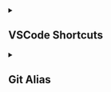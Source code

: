 <details>
<summary><h2>VSCode Shortcuts</h2></summary>

#### ALT

| Shortcut | Effect | Name | 
| -------- | ------ | ------ |
|   <kbd>ALT</kbd> + <kbd>1-9</kbd>       |          Go to editor number.     | `workbench.action.openEditorAtIndex`     |
|   <kbd>ALT</kbd> + <kbd>←</kbd>       |          Shrink selection.     | `editor.action.smartSelect.shrink`     |
|   <kbd>ALT</kbd> + <kbd>→</kbd>       |          Expand selection.     | `editor.action.smartSelect.expand`     |
|   <kbd>ALT</kbd>       |          Toggles the small top bar with content like `File`, `Edit`, `Selection`, etc.     | `View: Toggle Menu Bar`     |
|   <kbd>ALT</kbd> + <kbd>↑</kbd>       |          Moves the current line to the line above.     | `editor.action.moveLinesUpAction`     |
|   <kbd>ALT</kbd> + <kbd>↓</kbd>       |          Moves the current line to the line below.     | `editor.action.moveLinesDownAction`     |

#### CTRL

| Shortcut | Effect | Name | 
| -------- | ------ | ------ |
|   <kbd>CTRL</kbd> + <kbd>\</kbd>       |          Splits the current editor into two editors.     | `workbench.action.splitEditor`     |
|   <kbd>CTRL</kbd> + <kbd>4</kbd>       |          Show all references.     | `workbench.view.extension.references-view`     |
|   <kbd>CTRL</kbd> + <kbd>3</kbd>       |          Join lines.     | `editor.action.joinLines`     |
|   <kbd>CTRL</kbd> + <kbd>'</kbd>       |          Focus to the previous editor group.     | `workbench.action.previousEditorGroup`     |
|   <kbd>CTRL</kbd> + <kbd>↑</kbd>       |          Scroll up by a page.     | `editorScroll`     |
|   <kbd>CTRL</kbd> + <kbd>↓'</kbd>       |          Scroll down by a page.     | `editorScroll`     |
|   <kbd>CTRL</kbd> + <kbd>CAPS</kbd>       |          Swap two letters.     | `Unknown`     |
|   <kbd>CTRL</kbd> + <kbd>#</kbd>       |          Focus to the next editor group.     | `workbench.action.nextEditorGroup`     |
|   <kbd>CTRL</kbd> + <kbd>,</kbd>       |          Close all editors but active editor in the active group.     | `workbench.action.closeEditorsInOtherGroups`     |
|   <kbd>CTRL</kbd> + <kbd>D</kbd>       |          Deletes the current lines or the selected lines.     | `editor.action.deleteLines`     |
|   <kbd>CTRL</kbd> + <kbd>S</kbd>       |          Selects the current line or adds the next line to the selection.     | `expandLineSelection`     |
|   <kbd>CTRL</kbd> + <kbd>0</kbd>       |          Toggles comment on selection.     | `editor.action.commentLine`     |
|   <kbd>CTRL</kbd> + <kbd>[</kbd>       |          Folds the current code.     | `editor.fold`     |
|   <kbd>CTRL</kbd> + <kbd>L</kbd>       |          Go to a specific line.     | `workbench.action.gotoLine`     |
|   <kbd>CTRL</kbd> + <kbd>Q</kbd>       |          Go to symbol in current file.     | `workbench.action.gotoSymbol`     |
|   <kbd>CTRL</kbd> + <kbd>1</kbd>       |          Go to symbol in current project.     | `workbench.action.showAllSymbols`     |
|   <kbd>CTRL</kbd> + <kbd>E</kbd>       |          Go to a certain file.     | `workbench.action.showAllSymbols`     |
|   <kbd>CTRL</kbd> + <kbd>T</kbd>       |          Quick fix.     | `editor.action.quickFix`     |
|   <kbd>CTRL</kbd> + <kbd>R</kbd>       |          Refactor.     | `editor.action.refactor`     |
|   <kbd>CTRL</kbd> + <kbd>G</kbd>       |          Search in every file in current project.    | `workbench.action.findInFiles`     |
|   <kbd>CTRL</kbd> + <kbd>]</kbd>       |          Unfolds the current code.     | `editor.unfold`     |
|   <kbd>CTRL</kbd> + <kbd>TAB</kbd>       |          Switches to the next editor.     | `workbench.action.nextEditor`     |
|   <kbd>CTRL</kbd> + <kbd>SHIFT</kbd> + <kbd>TAB</kbd>       |          Switches to the previous editor.     | `workbench.action.previousEditor`     |
|   <kbd>CTRL</kbd> + <kbd>ENTER</kbd>      |          Insert line below.     | `editor.action.insertLineAfter`     |
|   <kbd>CTRL</kbd> + <kbd>SHIFT</kbd> + <kbd>ENTER</kbd>       |          Insert line above.     | `editor.action.insertLineBefore`     |
|   <kbd>CTRL</kbd> + <kbd>W</kbd>       |          Close current editor.     | `workbench.action.closeActiveEditor`     |
|   <kbd>CTRL</kbd> + <kbd>2</kbd>       |          Add selection to next find match.     | `editor.action.addSelectionToNextFindMatch`     |

#### TERMINAL

| Shortcut | Effect | Name | 
| -------- | ------ | ------ |
|   <kbd>CTRL</kbd> + <kbd>V</kbd> + <kbd>V</kbd>       |          Paste into terminal.     | `terminal.paste`     |
|   <kbd>CTRL</kbd> + <kbd>C</kbd> + <kbd>C</kbd>       |          Copy from terminal.     | `terminal.copy`     |
|   <kbd>CAPS</kbd> + <kbd>T</kbd>       |          Toggles the terminal.     | `workbench.action.terminal.toggleTerminal`     |
|   <kbd>CAPS</kbd> + <kbd>C</kbd>       |          Clears the terminal.     | `workbench.action.terminal.clear`     |
|   <kbd>CTRL</kbd> + <kbd>←</kbd>       |          Move to left word.     | `workbench.action.terminal.moveToWordStart`     |
|   <kbd>CTRL</kbd> + <kbd>→</kbd>       |          Move to right word.     | `workbench.action.terminal.moveToWordEnd`     |
|   <kbd>CTRL</kbd> + <kbd>P</kbd>        |          Change color of terminal.     | `Unknown`     |
|   <kbd>CTRL</kbd> + <kbd>.</kbd>        |          Focus previous terminal.     | `workbench.action.terminal.focusPreviousPane`     |
|   <kbd>CTRL</kbd> + <kbd>/</kbd>        |          Focus next terminal.     | `workbench.action.terminal.focusNextPane`     |
|   <kbd>CTRL</kbd> + <kbd>B</kbd>        |          Rename terminal.     | `workbench.action.terminal.rename`     |
|   <kbd>CTRL</kbd> + <kbd>;</kbd>        |          Kill all terminal instances.     | `workbench.action.terminal.killAll`     |
|   <kbd>CTRL</kbd> + <kbd>Y</kbd>        |          Kill terminal instance.     | `workbench.action.terminal.kill`     |
|   <kbd>CTRL</kbd> + <kbd>H</kbd>        |          New terminal instance.     | `workbench.action.terminal.new`     |

#### CAPS

| Shortcut | Effect | Name | 
| -------- | ------ | ------ |
|   <kbd>CAPS</kbd> + <kbd>J</kbd>       |          Accept commit message.     | `git.commitMessageAccept`     |
|   <kbd>CAPS</kbd> + <kbd>Z</kbd>       |          Removes HTML tag.     | `editor.emmet.action.removeTag`     |
|   <kbd>CAPS</kbd> + <kbd>Q</kbd>       |          Wraps selected content inside of a HTML tag.     | `editor.emmet.action.wrapWithAbbreviation`     |
|   <kbd>CAPS</kbd> + <kbd>S</kbd>       |          Saves the current file.     | `workbench.action.files.save`     |
|   <kbd>CAPS</kbd> + <kbd>E</kbd>       |          Opens and focuses on the file explorer window.     | `workbench.explorer.fileView.focus`     |
|   <kbd>CAPS</kbd> + <kbd>B</kbd>       |          Toggles the sidebar.     | `workbench.action.toggleSidebarVisibility`     |
|   <kbd>CAPS</kbd> + <kbd>↑</kbd>       |          Copies the current line to the line above.     | `editor.action.copyLinesUpAction`     |
|   <kbd>CAPS</kbd> + <kbd>↓</kbd>       |          Copies the current line to the line below.     | `editor.action.copyLinesDownAction`     |
|   <kbd>CAPS</kbd> + <kbd>G</kbd>       |          Toggles zen mode.     | `workbench.action.toggleZenMode`     |
|   <kbd>CAPS</kbd> + <kbd>P</kbd>       |          Opens quick command palette.     | `workbench.action.showCommands`     |
|   <kbd>CAPS</kbd> + <kbd>V</kbd>       |          Show markdown preview.     | `markdown.showPreview`     |
|   <kbd>CAPS</kbd> + <kbd>H</kbd>       |          Open VSC settings.     | `workbench.action.openSettings`     |

#### BASIC

| Shortcut | Effect | Name | 
| -------- | ------ | ------ |
|   <kbd>CTRL</kbd> + <kbd>+</kbd>       |          Zoom in.     | `workbench.action.zoomIn`     |
|   <kbd>CTRL</kbd> + <kbd>-</kbd>       |          Zoom out.     | `workbench.action.zoomOut`     |
|   <kbd>CTRL</kbd> + <kbd>A</kbd>       |          Select everything in the current file.     | `editor.action.selectAll`     |
|   <kbd>CTRL</kbd> + <kbd>F</kbd>       |          Find in current file.     | `actions.find`     |
|   <kbd>CTRL</kbd> + <kbd>C</kbd>       |          Copies the selected content.     | `editor.action.clipboardCopyAction`     |
|   <kbd>CTRL</kbd> + <kbd>V</kbd>       |          Pastes content from the clipboard.     | `editor.action.clipboardPasteAction`     |
|   <kbd>CTRL</kbd> + <kbd>X</kbd>       |          Cuts the selected content by copying and deleting it.     | `editor.action.clipboardCutAction`     |
|   <kbd>CTRL</kbd> + <kbd>SHIFT</kbd> + <kbd>Z</kbd>      |          Redo.     | `redo`     |
|   <kbd>CTRL</kbd> + <kbd>Z</kbd>       |          Undo.     | `undo`     |
|   <kbd>CTRL</kbd> + <kbd>SHIFT</kbd> + <kbd>BACKSPACE</kbd>        |          Deletes word to the right.     | `deleteWordRight`     |
|   <kbd>SHIFT</kbd> + <kbd>BACKSPACE</kbd>       |          Deletes character to the right.     | `deleteRight`     |

</details>

<details>
<summary><h2>Git Alias</h2></summary>

##### 
Git: Check status using `git s`.
```bash
git config --global alias.s ‘status -sb’
```
Git: Checkout using `git co`.
```bash
git config --global alias.co ‘checkout’
```
Git: List all branches in a nice format using `git br`.
```bash
git config --global alias.br ‘branch --format='%(HEAD) %(color:yellow)%(refname:short)%(color:reset) - %(contents:subject) %(color:green)(%(committerdate:relative)) [%(authorname)]' --sort=-committerdate’
```
Git: Reset to before committing the last commit using `git u`.
```bash
git config --global alias.u ‘reset HEAD~1 --mixed’
```
Git: Push changes to the current branch using `git d`.
```bash
git config --global alias.done ‘!git push origin HEAD’
```
Git: Log the commits in a nice format using `git lg`.
```bash
git config --global alias.lg ‘!git log --pretty=format:\"%C(magenta)%h%Creset -%C(red)%d%Creset %s %C(dim green)(%cr) [%an]\" --abbrev-commit -30’
```
Git: Search specific commit by string using `git se`.
```bash
git config --global alias.se '!git rev-list --all | xargs git grep -F'
```
Git: List user defined config using `git gl`.
```bash
git config --global alias.gl 'config --global -l'
```
Git: Cherry pick using `git cp`
```bash
git config --global alias.cp 'cherry-pick'
```
Git: Visually display every branch on the project using `git tr`.
```bash
git config --global alias.tr 'log --oneline --graph --decorate --all'
```

Possibly adding more from [here](https://gist.github.com/0livare/4960a81addfbcdc48abfe855fae0af43).
  
</details>
